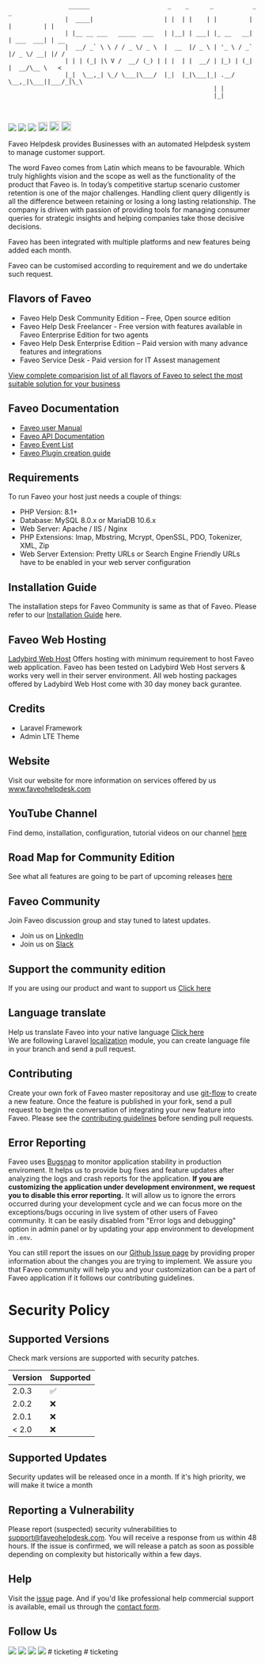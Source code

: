 ```

                 ______                      _    _      _           _           _    
                |  ____|                    | |  | |    | |         | |         | |   
                | |__ __ ___   _____  ___   | |__| | ___| |_ __   __| | ___  ___| | __
                |  __/ _` \ \ / / _ \/ _ \  |  __  |/ _ \ | '_ \ / _` |/ _ \/ __| |/ /
                | | | (_| |\ V /  __/ (_) | | |  | |  __/ | |_) | (_| |  __/\__ \   < 
                |_|  \__,_| \_/ \___|\___/  |_|  |_|\___|_| .__/ \__,_|\___||___/_|\_\
                                                          | |                         
                                                          |_|                         
             
```
<br><img src="https://travis-ci.org/ladybirdweb/faveo-helpdesk.svg?branch=master">&nbsp;<img src="https://img.shields.io/badge/License-OSL-blue.svg">&nbsp;<a href="https://gitter.im/ladybirdweb/faveo-helpdesk" target="_blank"><img src="https://badges.gitter.im/ladybirdweb/faveo-helpdesk.svg"></a>&nbsp;<a href="https://styleci.io/repos/34716238"><img src="https://styleci.io/repos/34716238/shield" alt="StyleCI" height="19px"></a>&nbsp;<a href="http://squizlabs.github.io/PHP_CodeSniffer/analysis/ladybirdweb/faveo-helpdesk/index.html" target="_blank"><img src="http://squizlabs.github.io/PHP_CodeSniffer/analysis/ladybirdweb/faveo-helpdesk/grade.svg" height="20px"></a>&nbsp;<a href="https://scrutinizer-ci.com/g/ladybirdweb/faveo-helpdesk/?branch=master" target="_blank"><img src="https://scrutinizer-ci.com/g/mverma16/faveo-helpdesk/badges/quality-score.png?b=master" height="20px"></a></br>

Faveo Helpdesk provides Businesses with an automated Helpdesk system to manage customer support. 

The word Faveo comes from Latin which means to be favourable. Which truly highlights vision and the scope as well as the functionality of the product that Faveo is. In today’s competitive startup scenario customer retention is one of the major challenges. Handling client query diligently is all the difference between retaining or losing a long lasting relationship. The company is driven with passion of providing tools for managing consumer queries for strategic insights and helping companies take those decisive decisions.

Faveo has been integrated with multiple platforms and new features being added each month.

Faveo can be customised according to requirement and we do undertake such request. 

Flavors of Faveo
--------------------------
  * Faveo Help Desk Community Edition – Free, Open source edition
  * Faveo Help Desk Freelancer - Free version with features available in Faveo Enterprise Edition for two agents
  * Faveo Help Desk Enterprise Edition – Paid version with many advance features and integrations
  * Faveo Service Desk - Paid version for IT Assest management
  
[View complete comparision list of all flavors of Faveo to select the most suitable solution for your business](https://www.faveohelpdesk.com/pricing/)

Faveo Documentation
--------------------------
  * <a href="https://github.com/ladybirdweb/faveo-helpdesk/wiki" target="_blank">Faveo user Manual</a>
  * <a href="https://github.com/ladybirdweb/faveo-helpdesk/wiki/API-Documentation" target="_blank">Faveo API Documentation</a>
  * <a href="https://github.com/ladybirdweb/faveo-helpdesk/wiki/Faveo-Event-List" target="_blank">Faveo Event List</a>
  * <a href="https://github.com/ladybirdweb/faveo-helpdesk/wiki/Faveo-Plugin-creation-guide" target="_blank">Faveo Plugin creation guide</a>

Requirements
--------------------------
To run Faveo your host just needs a couple of things:

  * PHP Version: 8.1+
  * Database: MySQL 8.0.x or MariaDB 10.6.x
  * Web Server: Apache / IIS / Nginx
  * PHP Extensions: Imap, Mbstring, Mcrypt, OpenSSL, PDO, Tokenizer, XML, Zip
  * Web Server Extension: Pretty URLs or Search Engine Friendly URLs have to be enabled in your web server configuration

Installation Guide
--------------------------
The installation steps for Faveo Community is same as that of Faveo. Please refer to our <a href="https://docs.faveohelpdesk.com/" target="_blank">Installation Guide</a> here.

Faveo Web Hosting
--------------------------
<a href="http://www.store.ladybirdwebhost.com/" target="_blank">Ladybird Web Host</a> Offers hosting with minimum requirement to host Faveo web application. Faveo has been tested on Ladybird Web Host servers &amp; works very well in their server environment. All web hosting packages offered by Ladybird Web Host come with 30 day money back gurantee.</p>

Credits
--------------------------
  * Laravel Framework
  * Admin LTE Theme

Website
--------------------------
Visit our website for more information on services offered by us <a href="http://www.faveohelpdesk.com/" target="_blank">www.faveohelpdesk.com</a>

YouTube Channel
--------------------------
Find demo, installation, configuration, tutorial videos on our channel <a href="https://www.youtube.com/channel/UC-eqh-h241b1janp6sU7Iiw" target="_blank">here</a>

Road Map for Community Edition
--------------------------
See what all features are going to be part of upcoming releases <a href="http://www.faveohelpdesk.com/faveo-helpdesk-road-map" target="_blank">here</a>

Faveo Community
--------------------------
Join Faveo discussion group and stay tuned to latest updates.<br/>
  * Join us on <a href="https://www.linkedin.com/groups/8429668" target="_blank">LinkedIn</a>
  * Join us on <a href="https://join.slack.com/t/faveocommunity/shared_invite/enQtNDU0NTcxNTA0ODIwLTAzN2VkNDhjMDFmNGJmNmUwYTkxYzE4OGI3ZDUyZGQ2ZDY5NjU2YmY4ZjU3YWNlNTA3N2JkOTk1ZmNiM2ZlY2U" target="_blank">Slack</a>

Support the community edition
--------------------------
If you are using our product and want to support us <a href="https://github.com/ladybirdweb/faveo-helpdesk/wiki/Support-the-community-edition" target="_blank">Click here</a>

Language translate
--------------------------
Help us translate Faveo into your native language <a href="https://github.com/ladybirdweb/faveo-helpdesk/wiki/Help-in-language-translate" target="_blank">Click here</a><br/>
We are following Laravel <a href="https://laravel.com/docs/9.x/localization">localization</a> module, you can create language file in your branch and send a pull request.

Contributing
--------------------------
Create your own fork of Faveo master repositoray and use <a href="https://github.com/nvie/gitflow">git-flow</a> to create a new feature. Once the feature is published in your fork, send a pull request to begin the conversation of integrating your new feature into Faveo. Please see the <a href="https://github.com/ladybirdweb/faveo-helpdesk/blob/master/CONTRIBUTING.md">contributing guidelines</a> before sending pull requests.

Error Reporting
--------------------------
Faveo uses [Bugsnag](https://www.bugsnag.com/) to monitor application stability in production enviroment. It helps us to provide bug fixes and feature updates after analyzing the logs and crash reports for the application. **If you are customizing the application under development environment, we request you to disable this error reporting.** It will allow us to ignore the errors occurred during your development cycle and we can focus more on the exceptions/bugs occuring in live system of other users of Faveo community. It can be easily disabled from "Error logs and debugging" option in admin panel or by updating your app environment to development in `.env`.

You can still report the issues on our [Github Issue page](https://github.com/ladybirdweb/faveo-helpdesk/issues) by providing proper information about the changes you are trying to implement. We assure you that Faveo community will help you and your customization can be a part of Faveo application if it follows our contributing guidelines.

# Security Policy

## Supported Versions

Check mark versions are supported with security patches.

| Version | Supported          |
| ------- | ------------------ |
| 2.0.3   | :white_check_mark: |
| 2.0.2   | :x: |
| 2.0.1   | :x: |
| < 2.0   | :x: |

## Supported Updates

Security updates will be released once in a month. If it's high priority, we will make it twice a month

## Reporting a Vulnerability

Please report (suspected) security vulnerabilities to support@faveohelpdesk.com. You will receive a response from us within 48 hours. If the issue is confirmed, we will release a patch as soon as possible depending on complexity but historically within a few days.


Help
--------------------------
Visit the <a href="https://github.com/ladybirdweb/faveo-helpdesk/issues">issue</a> page. And if you'd like professional help commercial support is available, email us through the <a href="http://www.faveohelpdesk.com/contact-us/">contact form</a>.



Follow Us
--------------------------
<a href="https://www.facebook.com/faveohelpdesk" ><img src="http://www.faveohelpdesk.com/wp-content/uploads/2016/12/fb.png" /></a> <a href="https://twitter.com/faveohelpdesk" ><img src="http://www.faveohelpdesk.com/wp-content/uploads/2016/12/twitter.png" /></a> <a href="https://www.linkedin.com/showcase/faveohelpdesk/" ><img src="http://www.faveohelpdesk.com/wp-content/uploads/2016/12/linkedin.png" /></a> <a href="https://www.youtube.com/channel/UC-eqh-h241b1janp6sU7Iiw" ><img src="http://www.faveohelpdesk.com/wp-content/uploads/2016/12/youtube.png" /></a> 
#   t i c k e t i n g  
 #   t i c k e t i n g  
 